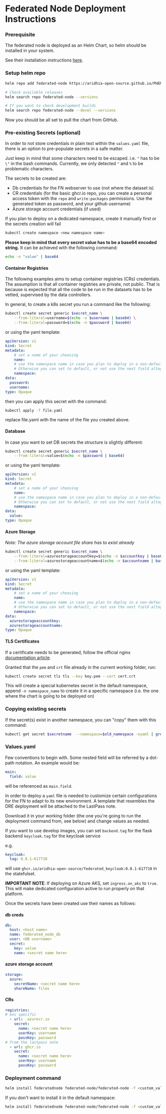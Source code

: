 # Federated Node Deployment Instructions

### Prerequisite
The federated node is deployed as an Helm Chart, so helm should be installed in your system.

See their installation instructions [here](https://helm.sh/docs/intro/install/).

### Setup helm repo
```sh
helm repo add federated-node https://aridhia-open-source.github.io/PHEMS_federated_node

# Check available releases
helm search repo federated-node --versions

# If you want to check development builds
helm search repo federated-node --devel --versions
```

Now you should be all set to pull the chart from GitHub.

### Pre-existing Secrets (optional)
In order to not store credentials in plain text within the `values.yaml` file, there is an option to pre-populate secrets in a safe matter.

Just keep in mind that some characters need to be escaped. i.e. `"` has to be `\"` in the bash commands. Currently, we only detected `"` and `%` to be problematic characters.

The secrets to be created are:
- Db credentials for the FN webserver to use (not where the dataset is)
- CR credentials (for the basic ghcr.io repo, you can create a personal access token with the `repo` and `write:packages` permissions. Use the generated token as password, and your github username)
- Azure storage account credentials (if used)

If you plan to deploy on a dedicated namespace, create it manually first or the secrets creation will fail
```sh
kubectl create namespace <new namespace name>
```

__Please keep in mind that every secret value has to be a base64 encoded string.__ It can be achieved with the following command:
```sh
echo -n "value" | base64
```

#### Container Registries
The following examples aims to setup container registries (CRs) credentials. The assumption is that all container registries are private, not public. That is because is expected that all the code to be run in the datasets has to be vetted, supervised by the data controllers.

In general, to create a k8s secret you run a command like the following:
```sh
kubectl create secret generic $secret_name \
    --from-literal=username=$(echo -n $username | base64) \
    --from-literal=password=$(echo -n $password | base64)
```
or using the yaml template:
```yaml
apiVersion: v1
kind: Secret
metadata:
    # set a name of your choosing
    name:
    # use the namespace name in case you plan to deploy in a non-default one.
    # Otherwise you can set to default, or not use the next field altogether
    namespace:
data:
  password:
  username:
type: Opaque
```

then you can apply this secret with the command:
```sh
kubectl apply -f file.yaml
```
replace file.yaml with the name of the file you created above.

#### Database
In case you want to set DB secrets the structure is slightly different:

```sh
kubectl create secret generic $secret_name \
    --from-literal=value=$(echo -n $password | base64)
```
or using the yaml template:
```yaml
apiVersion: v1
kind: Secret
metadata:
    # set a name of your choosing
    name:
    # use the namespace name in case you plan to deploy in a non-default one.
    # Otherwise you can set to default, or not use the next field altogether
    namespace:
data:
  value:
type: Opaque
```

#### Azure Storage

_Note: The azure storage account file share has to exist already_
```sh
kubectl create secret generic $secret_name \
    --from-literal=azurestorageaccountkey=$(echo -n $accountkey | base64) \
    --from-literal=azurestorageaccountname=$(echo -n $accountname | base64)
```
or using the yaml template:
```yaml
apiVersion: v1
kind: Secret
metadata:
    # set a name of your choosing
    name:
    # use the namespace name in case you plan to deploy in a non-default one.
    # Otherwise you can set to default, or not use the next field altogether
    namespace:
data:
  azurestorageaccountkey:
  azurestorageaccountname:
type: Opaque
```

#### TLS Certificates
If a certificate needs to be generated, follow the official nginx [documentation article](https://github.com/kubernetes/ingress-nginx/blob/main/docs/user-guide/tls.md#tls-secrets).

Granted that the `pem` and `crt` file already in the current working folder, run:
```sh
kubectl create secret tls tls --key key.pem --cert cert.crt
```
This will create a special kubernetes secret in the default namespace, append `-n namespace_name` to create it in a specific namespace (i.e. the one where the chart is going to be deployed on)

### Copying existing secrets
If the secret(s) exist in another namespace, you can "copy" them with this command:
```sh
kubectl get secret $secretname  --namespace=$old_namespace -oyaml | grep -v '^\s*namespace:\s' | kubectl apply --namespace=$new_namespace -f -
```

### Values.yaml
Few conventions to begin with. Some nested field will be referred by a dot-path notation. An example would be:
```yaml
main:
  field: value
```
will be referenced as `main.field`.

In order to deploy a `yaml` file is needed to customize certain configurations for the FN to adapt to its new environment. A template that resembles the DRE deployment will be attached to the LastPass note.

Download it in your working folder (the one you're going to run the deployment command from, see below) and change values as needed.

If you want to use develop images, you can set
`backend.tag` for the flask backend
`keycloak.tag` for the keycloak service

e.g.
```yaml
keycloak:
  tag: 0.0.1-617710
```
will use `ghcr.io/aridhia-open-source/federated_keycloak:0.0.1-617710` in the statefulset.

__IMPORTANT NOTE__: If deploying on Azure AKS, set `ingress.on_aks` to `true`. This will make dedicated configuration active to run properly on that platform.

Once the secrets have been created use their names as follows:
#### db creds
```yaml
db:
  host: <host name>
  name: federated_node_db
  user: <DB username>
  secret:
    key: value
    name: <secret name here>
```

#### azure storage account
```yaml
storage:
  azure:
    secretName: <secret name here>
    shareName: files
```

#### CRs
```yaml
registries:
# env specific
  - url: .azurecr.io
    secret:
      name: <secret name here>
      userKey: username
      passKey: password
# from the lastpass note
  - url: ghcr.io
    secret:
      name: <secret name here>
      userKey: username
      passKey: password
```


### Deployment command
```sh
helm install federatednode federated-node/federated-node -f <custom_value.yaml>
```
If you don't want to install it in the default namespace:
```sh
helm install federatednode federated-node/federated-node -f <custom_value.yaml> --create-namespace --namespace=$namespace_name
```
